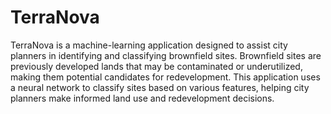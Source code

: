 # TerraNova
TerraNova is a machine-learning application designed to assist city planners in identifying and classifying brownfield sites. Brownfield sites are previously developed lands that may be contaminated or underutilized, making them potential candidates for redevelopment. This application uses a neural network to classify sites based on various features, helping city planners make informed land use and redevelopment decisions.
